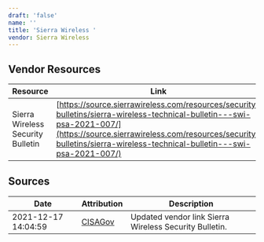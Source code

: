 ```yaml
---
draft: 'false'
name: ''
title: 'Sierra Wireless '
vendor: Sierra Wireless
---
```


## Vendor Resources
| Resource | Link |
| --- | --- |
| Sierra Wireless Security Bulletin | [https://source.sierrawireless.com/resources/security-bulletins/sierra-wireless-technical-bulletin---swi-psa-2021-007/](https://source.sierrawireless.com/resources/security-bulletins/sierra-wireless-technical-bulletin---swi-psa-2021-007/) |



## Sources
| Date | Attribution | Description |
| --- | --- | --- |
| 2021-12-17 14:04:59 | [CISAGov](https://raw.githubusercontent.com/cisagov/log4j-affected-db/develop/README.md) | Updated vendor link Sierra Wireless Security Bulletin.  |
